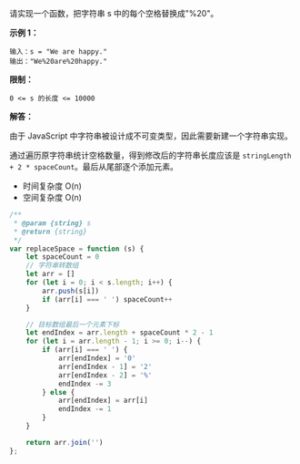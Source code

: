 请实现一个函数，把字符串 s 中的每个空格替换成"%20"。

 

**示例 1：**

```
输入：s = "We are happy."
输出："We%20are%20happy."
```



**限制：**

`0 <= s 的长度 <= 10000`



**解答：**

由于 JavaScript 中字符串被设计成不可变类型，因此需要新建一个字符串实现。

通过遍历原字符串统计空格数量，得到修改后的字符串长度应该是 `stringLength + 2 * spaceCount`。最后从尾部逐个添加元素。

- 时间复杂度 O(n)
- 空间复杂度 O(n)

```js
/**
 * @param {string} s
 * @return {string}
 */
var replaceSpace = function (s) {
    let spaceCount = 0
    // 字符串转数组
    let arr = []
    for (let i = 0; i < s.length; i++) {
        arr.push(s[i])
        if (arr[i] === ' ') spaceCount++
    }

    // 目标数组最后一个元素下标
    let endIndex = arr.length + spaceCount * 2 - 1
    for (let i = arr.length - 1; i >= 0; i--) {
        if (arr[i] === ' ') {
            arr[endIndex] = '0'
            arr[endIndex - 1] = '2'
            arr[endIndex - 2] = '%'
            endIndex -= 3
        } else {
            arr[endIndex] = arr[i]
            endIndex -= 1
        }
    }

    return arr.join('')
};
```

